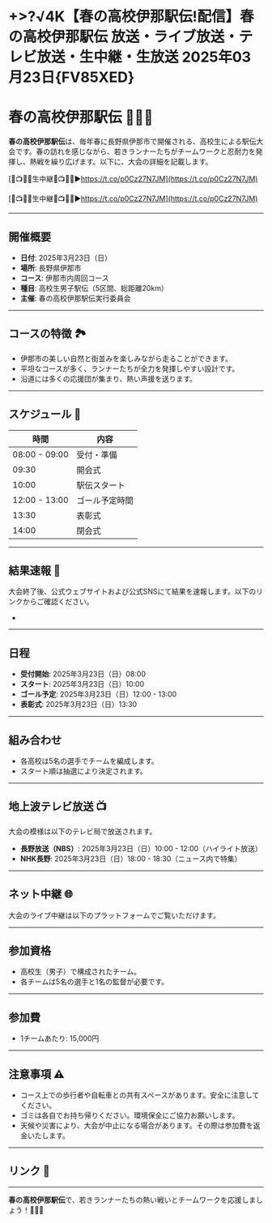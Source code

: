 # +>?√4K【春の高校伊那駅伝!配信】春の高校伊那駅伝 放送・ライブ放送・テレビ放送・生中継・生放送 2025年03月23日{FV85XED}

# 春の高校伊那駅伝 🏃‍♂️🌸

**春の高校伊那駅伝**は、毎年春に長野県伊那市で開催される、高校生による駅伝大会です。春の訪れを感じながら、若きランナーたちがチームワークと忍耐力を発揮し、熱戦を繰り広げます。以下に、大会の詳細を記載します。


[🔴📺🏃🏻生中継🔴📺🏃🏻▶https://t.co/p0Cz27N7JM](https://t.co/p0Cz27N7JM)

[🔴📺🏃🏻生中継🔴📺🏃🏻▶https://t.co/p0Cz27N7JM](https://t.co/p0Cz27N7JM)

---

## 開催概要

- **日付**: 2025年3月23日（日）
- **場所**: 長野県伊那市
- **コース**: 伊那市内周回コース
- **種目**: 高校生男子駅伝（5区間、総距離20km）
- **主催**: 春の高校伊那駅伝実行委員会

---

## コースの特徴 🏞️

- 伊那市の美しい自然と街並みを楽しみながら走ることができます。
- 平坦なコースが多く、ランナーたちが全力を発揮しやすい設計です。
- 沿道には多くの応援団が集まり、熱い声援を送ります。

---

## スケジュール 📅

| 時間         | 内容                  |
|--------------|-----------------------|
| 08:00 - 09:00 | 受付・準備            |
| 09:30        | 開会式                |
| 10:00        | 駅伝スタート          |
| 12:00 - 13:00 | ゴール予定時間        |
| 13:30        | 表彰式                |
| 14:00        | 閉会式                |

---

## 結果速報 🏁

大会終了後、公式ウェブサイトおよび公式SNSにて結果を速報します。以下のリンクからご確認ください。

-

---

## 日程

- **受付開始**: 2025年3月23日（日）08:00
- **スタート**: 2025年3月23日（日）10:00
- **ゴール予定**: 2025年3月23日（日）12:00 - 13:00
- **表彰式**: 2025年3月23日（日）13:30

---

## 組み合わせ

- 各高校は5名の選手でチームを編成します。
- スタート順は抽選により決定されます。

---

## 地上波テレビ放送 📺

大会の模様は以下のテレビ局で放送されます。

- **長野放送（NBS）**: 2025年3月23日（日）10:00 - 12:00（ハイライト放送）
- **NHK長野**: 2025年3月23日（日）18:00 - 18:30（ニュース内で特集）

---

## ネット中継 🌐

大会のライブ中継は以下のプラットフォームでご覧いただけます。


---

## 参加資格

- 高校生（男子）で構成されたチーム。
- 各チームは5名の選手と1名の監督が必要です。

---

## 参加費

- 1チームあたり: 15,000円

---

## 注意事項 ⚠️

- コース上での歩行者や自転車との共有スペースがあります。安全に注意してください。
- ゴミは各自でお持ち帰りください。環境保全にご協力お願いします。
- 天候や災害により、大会が中止になる場合があります。その際は参加費を返金いたします。

---

## リンク 🔗


---

**春の高校伊那駅伝**で、若きランナーたちの熱い戦いとチームワークを応援しましょう！🌸🏃‍♂️
